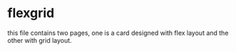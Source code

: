 # flexgrid
this file contains two pages, one is a card designed with flex layout and the other with grid layout.
